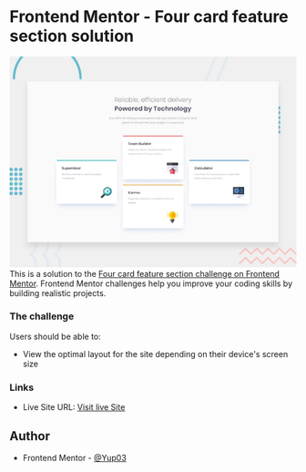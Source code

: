 # Frontend Mentor - Four card feature section solution

![](./screenshot.jpg)
This is a solution to the [Four card feature section challenge on Frontend Mentor](https://www.frontendmentor.io/challenges/four-card-feature-section-weK1eFYK). Frontend Mentor challenges help you improve your coding skills by building realistic projects.

### The challenge

Users should be able to:

- View the optimal layout for the site depending on their device's screen size

### Links

- Live Site URL: [Visit live Site](https://yup03.github.io/Front-End-mentor/four-card-feature-section-master)

## Author

- Frontend Mentor - [@Yup03](https://www.frontendmentor.io/profile/Yup03)
